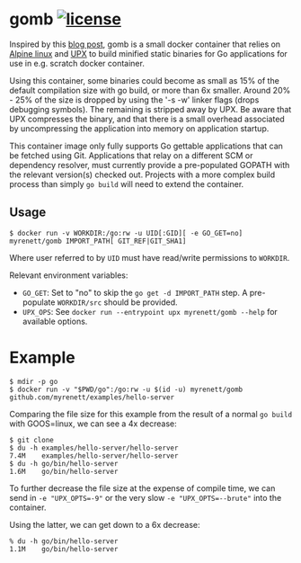 # gomb [![license](https://img.shields.io/badge/License-Apache%202.0-blue.svg)](LICENSE)
Inspired by this [blog post](https://blog.filippo.io/shrink-your-go-binaries-with-this-one-weird-trick/), gomb is a
small docker container that relies on [Alpine linux](https://www.alpinelinux.org/) and
[UPX](http://upx.sourceforge.net/) to build minified static binaries for Go applications for use in e.g. scratch docker
container.

Using this container, some binaries could become as small as 15% of the default compilation size with go build, or more
than 6x smaller. Around 20% - 25% of the size is dropped by using the '-s -w' linker flags (drops debugging symbols).
The remaining is stripped away by UPX. Be aware that UPX compresses the binary, and that there is a small overhead
associated by uncompressing the application into memory on application startup.

This container image only fully supports Go gettable applications that can be fetched using Git. Applications that relay
on a different SCM or dependency resolver, must currently provide a pre-populated GOPATH with the relevant version(s)
checked out. Projects with a more complex build process than simply `go build` will need to extend the container.

## Usage

    $ docker run -v WORKDIR:/go:rw -u UID[:GID][ -e GO_GET=no] myrenett/gomb IMPORT_PATH[ GIT_REF|GIT_SHA1]


Where user referred to by `UID` must have read/write permissions to `WORKDIR`.

Relevant environment variables:
- `GO_GET`: Set to "no" to skip the `go get -d IMPORT_PATH` step. A pre-populate `WORKDIR/src` should be provided.
- `UPX_OPS`: See `docker run --entrypoint upx myrenett/gomb --help` for available options.

# Example

    $ mdir -p go
    $ docker run -v "$PWD/go":/go:rw -u $(id -u) myrenett/gomb github.com/myrenett/examples/hello-server

Comparing the file size for this example from the result of a normal `go build` with GOOS=linux, we can see a 4x
decrease:

    $ git clone
    $ du -h examples/hello-server/hello-server
    7.4M	examples/hello-server/hello-server
    $ du -h go/bin/hello-server
    1.6M	go/bin/hello-server

To further decrease the file size at the expense of compile time, we can send in `-e "UPX_OPTS=-9"` or the very slow
`-e "UPX_OPTS=--brute"` into the container.

Using the latter, we can get down to a 6x decrease:

    % du -h go/bin/hello-server
    1.1M	go/bin/hello-server
